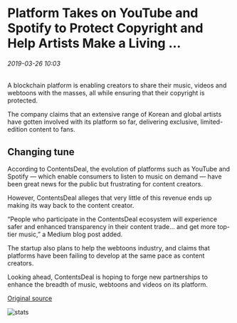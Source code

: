 # Platform Takes on YouTube and Spotify to Protect Copyright and Help Artists Make a Living ...

###### 2019-03-26 10:03

A blockchain platform is enabling creators to share their music, videos and webtoons with the masses, all while ensuring that their copyright is protected.

The company claims that an extensive range of Korean and global artists have gotten involved with its platform so far, delivering exclusive, limited-edition content to fans.

## Changing tune

According to ContentsDeal, the evolution of platforms such as YouTube and Spotify — which enable consumers to listen to music on demand — have been great news for the public but frustrating for content creators.

However, ContentsDeal alleges that very little of this revenue ends up making its way back to the content creator.

“People who participate in the ContentsDeal ecosystem will experience safer and enhanced transparency in their content trade… and get more top-tier music,” a Medium blog post added.

The startup also plans to help the webtoons industry, and claims that platforms have been failing to develop at the same pace as content creators.

Looking ahead, ContentsDeal is hoping to forge new partnerships to enhance the breadth of music, webtoons and videos on its platform.

[Original source](https://cointelegraph.com/news/platform-takes-on-youtube-and-spotify-to-protect-copyright-and-help-artists-make-a-living)

![stats](https://c.statcounter.com/11760860/0/a89fa40b/1/ "stats")